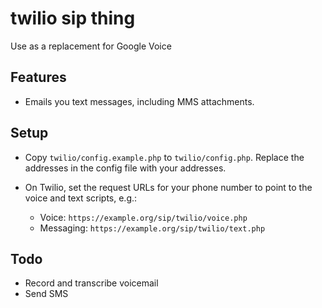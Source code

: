 # twilio sip thing

Use as a replacement for Google Voice

## Features

- Emails you text messages, including MMS attachments.

## Setup

- Copy `twilio/config.example.php` to `twilio/config.php`.
  Replace the addresses in the config file with your addresses.

- On Twilio, set the request URLs for your phone number to point to the voice
  and text scripts, e.g.:

    - Voice: `https://example.org/sip/twilio/voice.php`
    - Messaging: `https://example.org/sip/twilio/text.php`

## Todo

- Record and transcribe voicemail
- Send SMS
